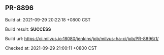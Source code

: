 <h2><a name="pr-8896" class="anchor" href="#pr-8896" rel="nofollow" aria-hidden="true"><span class="octicon octicon-link"></span></a>PR-8896</h2>

<p>Build at: 2021-09-29 20:22:18 +0800 CST</p>

<p>Build result: <strong>SUCCESS</strong></p>

<p>Build url: <a href="https://ci.milvus.io:18080/jenkins/job/milvus-ha-ci/job/PR-8896/1/" rel="nofollow">https://ci.milvus.io:18080/jenkins/job/milvus-ha-ci/job/PR-8896/1/</a></p>

<p>Checked at: 2021-09-29 21:00:11 +0800 CST</p>
